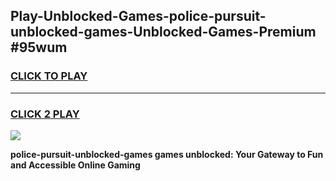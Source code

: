 
## Play-Unblocked-Games-police-pursuit-unblocked-games-Unblocked-Games-Premium #95wum
<h3>
<a href="https://premium.freeplayer.one?title=police-pursuit-unblocked-games&ref=12M">CLICK TO PLAY</a></h3>
<hr>

<h3>
<a href="https://premium.freeplayer.one?title=police-pursuit-unblocked-games&ref=12M">CLICK 2 PLAY</a>
  
</h3>

<a href="https://premium.freeplayer.one?title=police-pursuit-unblocked-games&ref=12M"><img src="https://clearcache.store/games.png"></a>


**police-pursuit-unblocked-games games unblocked: Your Gateway to Fun and Accessible Online Gaming**

